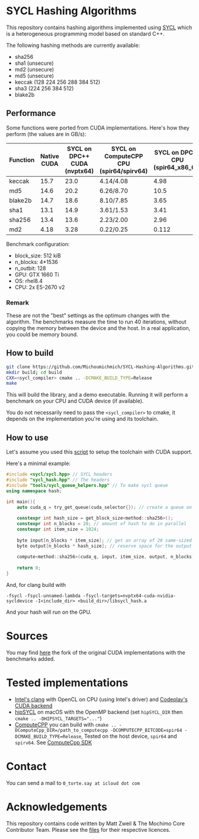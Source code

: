 # SYCL Hashing Algorithms

This repository contains hashing algorithms implemented using [SYCL](https://www.khronos.org/sycl/) which is a heterogeneous programming model based on standard C++.

The following hashing methods are currently available:
* sha256
* sha1 (unsecure)
* md2 (unsecure)
* md5 (unsecure)
* keccak (128 224 256 288 384 512)
* sha3 (224 256 384 512)
* blake2b

## Performance

Some functions were ported from CUDA implementations. Here's how they perform (the values are in GB/s):

| Function | Native CUDA | SYCL on DPC++ CUDA (nvptx64) | SYCL on ComputeCPP CPU (spir64/spirv64) | SYCL on DPC++ CPU (spir64_x86_64) | SYCL on hipSYCL (omp/cuda)
|----------|-------------|------------------------------|-----------------------------------------|-------------|------|
| keccak   | 15.7       | 23.0                          | 4.14/4.08                               |  4.98       | 4.32/12.25 |
| md5      | 14.6       | 20.2                          | 6.26/8.70                               |  10.5       | 9.27/19.8 |
| blake2b  | 14.7       | 18.6                          | 8.10/7.85                               |  3.65       | 6.03/12.1 |
| sha1     | 13.1       | 14.9                          | 3.61/1.53                               |  3.41       | 4.26/14.28 |
| sha256   | 13.4       | 13.6                          | 2.23/2.00                               |  2.96       | 2.93/13.3 |
| md2      | 4.18       | 3.28                          | 0.22/0.25                               |  0.112      | 0.25/1.91 |

Benchmark configuration: 
* block_size: 512 kiB
* n_blocks: 4*1536
* n_outbit: 128
* GPU: GTX 1660 Ti
* OS: rhel8.4
* CPU: 2x E5-2670 v2

### Remark
These are not the "best" settings as the optimum changes with the algorithm. The benchmarks measure the time to run 40 iterations, without copying the memory between the device and the host. In a real application, you could be memory bound.

## How to build

```bash
git clone https://github.com/Michoumichmich/SYCL-Hashing-Algorithms.git ; cd SYCL-Hashing-Algorithms;
mkdir build; cd build
CXX=<sycl_compiler> cmake .. -DCMAKE_BUILD_TYPE=Release
make
```
This will build the library, and a demo executable. Running it will perform a benchmark on your CPU and CUDA device (if available).

You do not necessarily need to pass the `<sycl_compiler>` to cmake, it depends on the implementation you're using and its toolchain. 

## How to use

Let's assume you used this [script](https://github.com/Michoumichmich/oneAPI-setup-script) to setup the toolchain with CUDA support.

Here's a minimal example:
```C++
#include <sycl/sycl.hpp> // SYCL headers
#include "sycl_hash.hpp" // The headers
#include "tools/sycl_queue_helpers.hpp" // To make sycl queue
using namespace hash;

int main(){
    auto cuda_q = try_get_queue(cuda_selector{}); // create a queue on a cuda device and attach an exception handler
    
    constexpr int hash_size = get_block_size<method::sha256>();
    constexpr int n_blocks = 20; // amount of hash to do in parallel
    constexpr int item_size = 1024;
    
    byte input[n_blocks * item_size]; // get an array of 20 same-sized data items to hash;
    byte output[n_blocks * hash_size]; // reserve space for the output
    
    compute<method::sha256>(cuda_q, input, item_size, output, n_blocks); // do the computing
    
    return 0;
}
```
And, for clang build with 
```
-fsycl -fsycl-unnamed-lambda -fsycl-targets=nvptx64-cuda-nvidia-sycldevice -I<include_dir> <build_dir>/libsycl_hash.a
```
And your hash will run on the GPU.


# Sources
You may find [here](https://github.com/Michoumichmich/cuda-hashing-algos-with-benchmark) the fork of the original CUDA implementations with the benchmarks added.

# Tested implementations
* [Intel's clang](https://github.com/intel/llvm) with OpenCL on CPU (using Intel's driver) and [Codeplay's CUDA backend](https://www.codeplay.com/solutions/oneapi/for-cuda/)
* [hipSYCL](https://github.com/illuhad/hipSYCL) on macOS with the OpenMP backend (set `hipSYCL_DIR` then `cmake .. -DHIPSYCL_TARGETS="..."`)
* [ComputeCPP](https://developer.codeplay.com/products/computecpp/ce/home) you can build with `cmake .. -DComputeCpp_DIR=/path_to_computecpp -DCOMPUTECPP_BITCODE=spir64 -DCMAKE_BUILD_TYPE=Release`, Tested on the host device, `spir64` and `spirv64`. See [ComputeCpp SDK](https://github.com/codeplaysoftware/computecpp-sdk)


# Contact
You can send a mail to `0_torte.say at icloud dot com`

# Acknowledgements

This repository contains code written by Matt Zweil & The Mochimo Core Contributor Team. Please see the [files](https://github.com/mochimodev/cuda-hashing-algos) for their respective licences.

